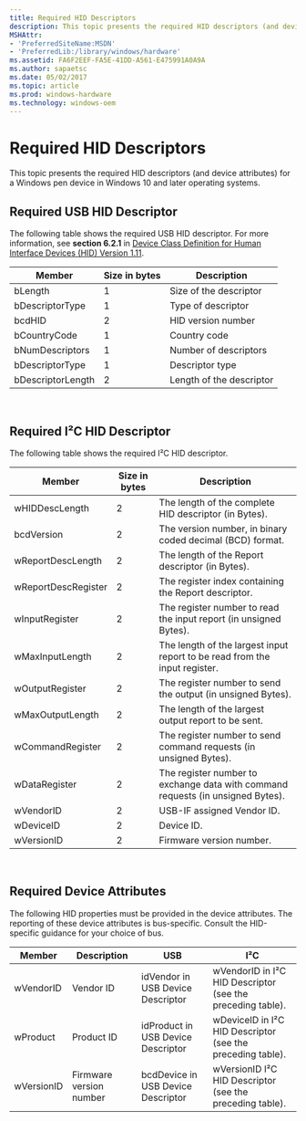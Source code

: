 ```yaml
---
title: Required HID Descriptors
description: This topic presents the required HID descriptors (and device attributes) for a Windows pen device in Windows 10 and later operating systems.
MSHAttr:
- 'PreferredSiteName:MSDN'
- 'PreferredLib:/library/windows/hardware'
ms.assetid: FA6F2EEF-FA5E-41DD-A561-E475991A0A9A
ms.author: sapaetsc
ms.date: 05/02/2017
ms.topic: article
ms.prod: windows-hardware
ms.technology: windows-oem
---
```


# Required HID Descriptors


This topic presents the required HID descriptors (and device attributes) for a Windows pen device in Windows 10 and later operating systems.

## Required USB HID Descriptor


The following table shows the required USB HID descriptor. For more information, see **section 6.2.1** in [Device Class Definition for Human Interface Devices (HID) Version 1.11](http://www.usb.org/developers/hidpage#Class_Definitions).

| Member            | Size in bytes | Description              |
|-------------------|---------------|--------------------------|
| bLength           | 1             | Size of the descriptor   |
| bDescriptorType   | 1             | Type of descriptor       |
| bcdHID            | 2             | HID version number       |
| bCountryCode      | 1             | Country code             |
| bNumDescriptors   | 1             | Number of descriptors    |
| bDescriptorType   | 1             | Descriptor type          |
| bDescriptorLength | 2             | Length of the descriptor |

 

## <a href="" id="required-i2c-hid-descriptor"></a>Required I²C HID Descriptor


The following table shows the required I²C HID descriptor.

| Member              | Size in bytes | Description                                                                     |
|---------------------|---------------|---------------------------------------------------------------------------------|
| wHIDDescLength      | 2             | The length of the complete HID descriptor (in Bytes).                           |
| bcdVersion          | 2             | The version number, in binary coded decimal (BCD) format.                       |
| wReportDescLength   | 2             | The length of the Report descriptor (in Bytes).                                 |
| wReportDescRegister | 2             | The register index containing the Report descriptor.                            |
| wInputRegister      | 2             | The register number to read the input report (in unsigned Bytes).               |
| wMaxInputLength     | 2             | The length of the largest input report to be read from the input register.      |
| wOutputRegister     | 2             | The register number to send the output (in unsigned Bytes).                     |
| wMaxOutputLength    | 2             | The length of the largest output report to be sent.                             |
| wCommandRegister    | 2             | The register number to send command requests (in unsigned Bytes).               |
| wDataRegister       | 2             | The register number to exchange data with command requests (in unsigned Bytes). |
| wVendorID           | 2             | USB-IF assigned Vendor ID.                                                      |
| wDeviceID           | 2             | Device ID.                                                                      |
| wVersionID          | 2             | Firmware version number.                                                        |

 

## Required Device Attributes


The following HID properties must be provided in the device attributes. The reporting of these device attributes is bus-specific. Consult the HID-specific guidance for your choice of bus.

| Member     | Description             | USB                                | I²C                                                        |
|------------|-------------------------|------------------------------------|------------------------------------------------------------|
| wVendorID  | Vendor ID               | idVendor in USB Device Descriptor  | wVendorID in I²C HID Descriptor (see the preceding table). |
| wProduct   | Product ID              | idProduct in USB Device Descriptor | wDeviceID in I²C HID Descriptor (see the preceding table). |
| wVersionID | Firmware version number | bcdDevice in USB Device Descriptor | wVersionID I²C HID Descriptor (see the preceding table).   |

